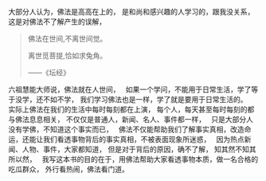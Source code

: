 大部分人认为，佛法是高高在上的，
是和尚和感兴趣的人学习的，跟我没关系，
&nbsp;
这是对佛法不了解产生的误解，

> 佛法在世间,不离世间觉。
> 
> 离世觅菩提,恰如求兔角。
> 
> ——《坛经》

六祖慧能大师说，佛法就在人世间，
&nbsp;
如果一个学问，不能用于日常生活，学了等于没学，还不如不学，
我们学习佛法也是一样，学了就是要用于日常生活的。
&nbsp;
实际上佛法在我们的生活中每时每刻都在上演，
每个人，每天甚至每时每刻的都与佛法息息相关，
不仅仅是普通人，新闻、名人、事件都一样，
&nbsp;
只是大部分人没有学佛，不知道这个事实而已，
&nbsp;
佛法不仅能帮助我们了解事实真相，改造命运，还能让我们看透事物背后的事实真相，不被表面现象所迷惑，
&nbsp;
因为热点新闻、人物、事件，大家都知道，
但是对于背后的原因，确不了解，
知其然不知其所以然，
&nbsp;
我写这本书的目的在于，用佛法帮助大家看透事物本质，做一名合格的吃瓜群众，
外行看热闹，佛法看门道。

